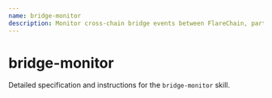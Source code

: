 ```yaml
---
name: bridge-monitor
description: Monitor cross-chain bridge events between FlareChain, partition burst chains, and external chains.
---
```


# bridge-monitor

Detailed specification and instructions for the `bridge-monitor` skill.
